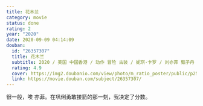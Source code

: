 ```yaml
---
title: 花木兰
category: movie
status: done
rating: 2
year: "2020"
date: 2020-09-09 04:14:09
douban:
  id: "26357307"
  title: 花木兰
  subtitle: 2020 / 美国 中国香港 / 动作 冒险 古装 / 妮琪·卡罗 / 刘亦菲 甄子丹
  rating: 4.9
  cover: https://img2.doubanio.com/view/photo/m_ratio_poster/public/p2590336843.jpg
  link: https://movie.douban.com/subject/26357307/
---
```


很一般，唉 亦菲。在巩俐勇敢接箭的那一刻，我决定了分数。
